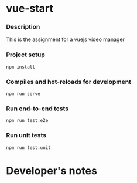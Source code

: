 # vue-start

### Description
This is the assignment for a vuejs video manager

### Project setup
```
npm install
```

### Compiles and hot-reloads for development
```
npm run serve
```

### Run end-to-end tests
```
npm run test:e2e
```

### Run unit tests
```
npm run test:unit
```

# Developer's notes

